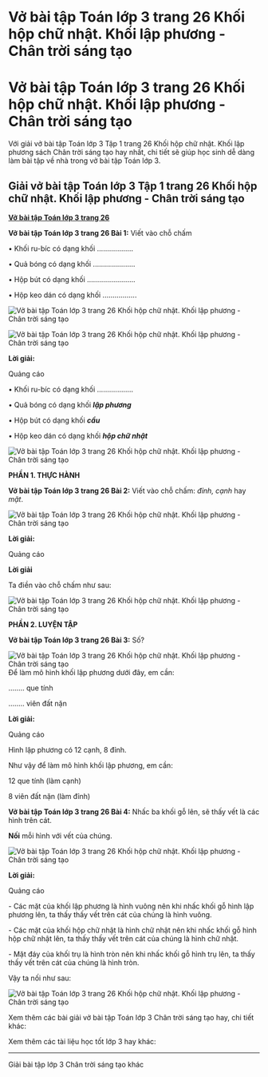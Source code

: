 # Vở bài tập Toán lớp 3 trang 26 Khối hộp chữ nhật. Khối lập phương - Chân trời sáng tạo

# Vở bài tập Toán lớp 3 trang 26 Khối hộp chữ nhật. Khối lập phương - Chân trời sáng tạo

Với giải vở bài tập Toán lớp 3 Tập 1 trang 26 Khối hộp chữ nhật. Khối lập phương sách Chân trời sáng tạo hay nhất, chi tiết sẽ giúp học sinh dễ dàng làm bài tập về nhà trong vở bài tập Toán lớp 3.

## Giải vở bài tập Toán lớp 3 Tập 1 trang 26 Khối hộp chữ nhật. Khối lập phương - Chân trời sáng tạo

[**Vở bài tập Toán lớp 3 trang 26**](https://vietjack.com/vbt-toan-3-ct/vbt-toan-lop-3-trang-26-tap-1.jsp)

**Vở bài tập Toán lớp 3 trang 26 Bài 1:** Viết vào chỗ chấm

• Khối ru-bíc có dạng khối ..................

• Quả bóng có dạng khối .....................

• Hộp bút có dạng khối ........................

• Hộp keo dán có dạng khối .................

![Vở bài tập Toán lớp 3 trang 26 Khối hộp chữ nhật. Khối lập phương - Chân trời sáng tạo](https://vietjack.com/vbt-toan-3-ct/images/khoi-hop-chu-nhat-khoi-lap-phuong-142402.PNG)

![Vở bài tập Toán lớp 3 trang 26 Khối hộp chữ nhật. Khối lập phương - Chân trời sáng tạo](https://vietjack.com/vbt-toan-3-ct/images/khoi-hop-chu-nhat-khoi-lap-phuong-142404.PNG)

**Lời giải:**

Quảng cáo

• Khối ru-bíc có dạng khối ..................

• Quả bóng có dạng khối **_lập phương_**

• Hộp bút có dạng khối **_cầu_**

• Hộp keo dán có dạng khối **_hộp chữ nhật_**

![Vở bài tập Toán lớp 3 trang 26 Khối hộp chữ nhật. Khối lập phương - Chân trời sáng tạo](https://vietjack.com/vbt-toan-3-ct/images/khoi-hop-chu-nhat-khoi-lap-phuong-142409.PNG)

**PHẦN 1. THỰC HÀNH**

**Vở bài tập Toán lớp 3 trang 26 Bài 2:** Viết vào chỗ chấm: _đỉnh, cạnh_ hay _mặt_.

![Vở bài tập Toán lớp 3 trang 26 Khối hộp chữ nhật. Khối lập phương - Chân trời sáng tạo](https://vietjack.com/vbt-toan-3-ct/images/khoi-hop-chu-nhat-khoi-lap-phuong-142408.PNG)

**Lời giải:**

Quảng cáo

**Lời giải**

Ta điền vào chỗ chấm như sau:

![Vở bài tập Toán lớp 3 trang 26 Khối hộp chữ nhật. Khối lập phương - Chân trời sáng tạo](https://vietjack.com/vbt-toan-3-ct/images/khoi-hop-chu-nhat-khoi-lap-phuong-142407.PNG)

**PHẦN 2. LUYỆN TẬP**

**Vở bài tập Toán lớp 3 trang 26 Bài 3:** Số?

![Vở bài tập Toán lớp 3 trang 26 Khối hộp chữ nhật. Khối lập phương - Chân trời sáng tạo](https://vietjack.com/vbt-toan-3-ct/images/khoi-hop-chu-nhat-khoi-lap-phuong-142403.PNG)Để làm mô hình khối lập phương dưới đây, em cần:

…….. que tính

…….. viên đất nặn

**Lời giải:**

Quảng cáo

Hình lập phương có 12 cạnh, 8 đỉnh.

Như vậy để làm mô hình khối lập phương, em cần:

12 que tính (làm cạnh)

8 viên đất nặn (làm đỉnh)

**Vở bài tập Toán lớp 3 trang 26 Bài 4:** Nhấc ba khối gỗ lên, sẽ thấy vết là các hình trên cát.

**Nối** mỗi hình với vết của chúng.

![Vở bài tập Toán lớp 3 trang 26 Khối hộp chữ nhật. Khối lập phương - Chân trời sáng tạo](https://vietjack.com/vbt-toan-3-ct/images/khoi-hop-chu-nhat-khoi-lap-phuong-142405.PNG)

**Lời giải:**

Quảng cáo

\- Các mặt của khối lập phương là hình vuông nên khi nhấc khối gỗ hình lập phương lên, ta thấy thấy vết trên cát của chúng là hình vuông.

\- Các mặt của khối hộp chữ nhật là hình chữ nhật nên khi nhấc khối gỗ hình hộp chữ nhật lên, ta thấy thấy vết trên cát của chúng là hình chữ nhật.

\- Mặt đáy của khối trụ là hình tròn nên khi nhấc khối gỗ hình trụ lên, ta thấy thấy vết trên cát của chúng là hình tròn.

Vậy ta nối như sau:

![Vở bài tập Toán lớp 3 trang 26 Khối hộp chữ nhật. Khối lập phương - Chân trời sáng tạo](https://vietjack.com/vbt-toan-3-ct/images/khoi-hop-chu-nhat-khoi-lap-phuong-142406.PNG)

Xem thêm các bài giải vở bài tập Toán lớp 3 Chân trời sáng tạo hay, chi tiết khác:

Xem thêm các tài liệu học tốt lớp 3 hay khác:

* * *

Giải bài tập lớp 3 Chân trời sáng tạo khác
